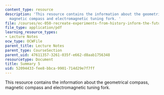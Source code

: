 ```yaml
---
content_type: resource
description: 'This resource contains the information about the geometrical compass,
  magnetic compass and electromagnetic tuning fork. '
file: /courses/ec-050-recreate-experiments-from-history-inform-the-future-from-the-past-galileo-january-iap-2010/52094433fee8bbca9901714d29e7f7ff_MITEC_050IAP10_sum05.pdf
file_type: application/pdf
learning_resource_types:
- Lecture Notes
ocw_type: OCWFile
parent_title: Lecture Notes
parent_type: CourseSection
parent_uid: 47611357-3261-035f-e662-d8aab1756348
resourcetype: Document
title: Summary 5
uid: 52094433-fee8-bbca-9901-714d29e7f7ff
---
```

This resource contains the information about the geometrical compass, magnetic compass and electromagnetic tuning fork. 

